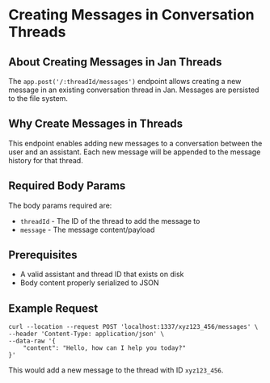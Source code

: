 
  
  

# **Creating Messages in Conversation Threads**

## About Creating Messages in Jan Threads

The `app.post('/:threadId/messages')` endpoint allows creating a new message in an existing conversation thread in Jan. Messages are persisted to the file system.

## Why Create Messages in Threads

This endpoint enables adding new messages to a conversation between the user and an assistant. Each new message will be appended to the message history for that thread.

## Required Body Params

The body params required are:

- `threadId` - The ID of the thread to add the message to 
- `message` - The message content/payload

## Prerequisites

- A valid assistant and thread ID that exists on disk
- Body content properly serialized to JSON

## Example Request

```
curl --location --request POST 'localhost:1337/xyz123_456/messages' \
--header 'Content-Type: application/json' \
--data-raw '{
    "content": "Hello, how can I help you today?"
}'
```

This would add a new message to the thread with ID `xyz123_456`.


  
  